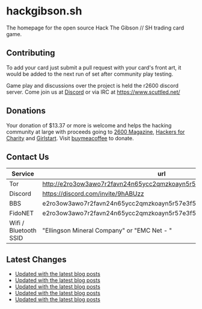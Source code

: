 # hackgibson.sh
The homepage for the open source Hack The Gibson // SH trading card game.


## Contributing

To add your card just submit a pull request with your card's front art, it would be added to the next run of set after community play testing.

Game play and discussions over the project is held the r2600 discord server. Come join us at [Discord](https://discord.com/invite/9hABUzz) or via IRC at https://www.scuttled.net/


## Donations

Your donation of $13.37 or more is welcome and helps the hacking community at large with proceeds going to [2600 Magazine](https://2600.com/), [Hackers for Charity](https://hackersforcharity.org) and [Girlstart](https://girlstart.org).  Visit [buymeacoffee](https://www.buymeacoffee.com/hackgibson.sh) to donate.


## Contact Us

Service | url
-|-
Tor | http://e2ro3ow3awo7r2favn24n65ycc2qmzkoayn5r57e3f56nvjwdcgg32ad.onion
Discord | https://discord.com/invite/9hABUzz
BBS | e2ro3ow3awo7r2favn24n65ycc2qmzkoayn5r57e3f56nvjwdcgg32ad.onion:23
FidoNET | e2ro3ow3awo7r2favn24n65ycc2qmzkoayn5r57e3f56nvjwdcgg32ad.onion:24554
Wifi / Bluetooth SSID | "Ellingson Mineral Company" or "EMC Net - <fidonet address>"

## Latest Changes
<!-- BLOG-POST-LIST:START -->
- [Updated with the latest blog posts](https://github.com/DFW2600/hackgibson.sh/commit/b34c1be69e451ec32999b3fbe08d67ebe82a78a4)
- [Updated with the latest blog posts](https://github.com/DFW2600/hackgibson.sh/commit/468af26c1757f810884d0d3beee2ebc8370ed0ae)
- [Updated with the latest blog posts](https://github.com/DFW2600/hackgibson.sh/commit/92c1c95bd1b9bfbe5fd5c0c681f6cae11454b0a4)
- [Updated with the latest blog posts](https://github.com/DFW2600/hackgibson.sh/commit/833621f19b15061f64cafa0d09f48acbdc23e137)
- [Updated with the latest blog posts](https://github.com/DFW2600/hackgibson.sh/commit/e2d73a6a01fe01cf34145f2adef07a306c7acbc5)
<!-- BLOG-POST-LIST:END -->
